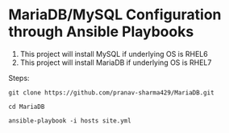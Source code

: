 # MariaDB/MySQL Configuration through Ansible Playbooks

1. This project will install MySQL if underlying OS is RHEL6
2. This project will install MariaDB if underlying OS is RHEL7

Steps:
```
git clone https://github.com/pranav-sharma429/MariaDB.git
```

```
cd MariaDB
```

```
ansible-playbook -i hosts site.yml
```
